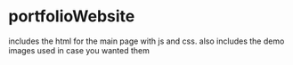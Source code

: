 # portfolioWebsite
includes the html for the main page with js and css. also includes the demo images used in case you wanted them
